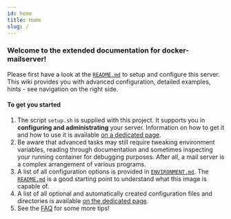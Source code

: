 ```yaml
---
id: home
title: Home
slug: /
---
```


### Welcome to the extended documentation for docker-mailserver!

Please first have a look at the [`README.md`](https://github.com/docker-mailserver/docker-mailserver/blob/master/README.md) to setup and configure this server. This wiki provides you with advanced configuration, detailed examples, hints - see navigation on the right side.

#### To get you started

1. The script `setup.sh` is supplied with this project. It supports you in **configuring and administrating** your server. Information on how to get it and how to use it is available [on a dedicated page](https://github.com/docker-mailserver/docker-mailserver/wiki/setup.sh).
2. Be aware that advanced tasks may still require tweaking environment variables, reading through documentation and sometimes inspecting your running container for debugging purposes. After all, a mail server is a complex arrangement of various programs.
3. A list of all configuration options is provided in [`ENVIRONMENT.md`](https://github.com/docker-mailserver/docker-mailserver/blob/master/ENVIRONMENT.md). The [`README.md`](https://github.com/docker-mailserver/docker-mailserver/blob/master/REEADME.md) is a good starting point to understand what this image is capable of.
4. A list of all optional and automatically created configuration files and directories is available [on the dedicated page](https://github.com/docker-mailserver/docker-mailserver/wiki/List-of-optional-config-files-&-directories).
5. See the [FAQ](https://github.com/docker-mailserver/docker-mailserver/wiki/FAQ-and-Tips) for some more tips!

